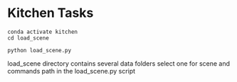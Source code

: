 # Kitchen Tasks
```
conda activate kitchen
cd load_scene
```
```
python load_scene.py
```
load_scene directory contains several data folders select one for scene and commands path in the load_scene.py script